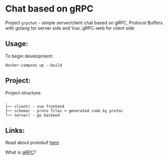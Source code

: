 # Chat based on gRPC

Project `grpchat` - simple server/client chat based on gRPC, Protocol Buffers with golang for server side and Vue, gRPC-web for client side

## Usage:

To begin development:

```
docker-compose up --build
```

## Project:

Project structure:

```
.
├── client/ - vue frontend
├── schema/ - proto files + generated code by protoc
└── server/ - go backend
```

## Links:

Read about protobuf [here](https://developers.google.com/protocol-buffers/)

What is [gRPC](https://grpc.io)?
